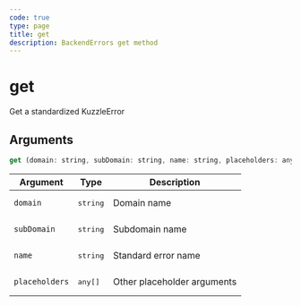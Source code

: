 ```yaml
---
code: true
type: page
title: get
description: BackendErrors get method
---
```


# get

<SinceBadge version="2.17.1" />

Get a standardized KuzzleError

## Arguments

```js
get (domain: string, subDomain: string, name: string, placeholders: any[]): KuzzleError
```

| Argument       | Type              | Description                 |
| -------------- | ----------------- | --------------------------- |
| `domain`       | <pre>string</pre> | Domain name                 |
| `subDomain`    | <pre>string</pre> | Subdomain name              |
| `name`         | <pre>string</pre> | Standard error name         |
| `placeholders` | <pre>any[]</pre>  | Other placeholder arguments |

